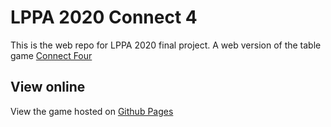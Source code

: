 # LPPA 2020 Connect 4

This is the web repo for LPPA 2020 final project. A web version of the table game [Connect Four](https://en.wikipedia.org/wiki/Connect_Four)

## View online
View the game hosted on [Github Pages](https://davidcurras.github.io/connect4)
